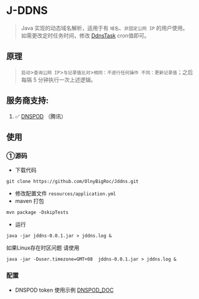 # J-DDNS
>   Java 实现的动态域名解析，适用于有 `域名`、`非固定公网 IP` 的用户使用。  
>   如需更改定时任务时间，修改 [DdnsTask](https://github.com/OlnyBigRoc/Jddns/blob/main/src/main/java/cn/bigroc/jddns/task/DdnsTask.java) cron值即可。 
## 原理
> `启动`>`查询公网 IP`>`与记录值比对`>`相同：不进行任何操作 不同：更新记录值`；之后每隔 5 分钟执行一次上述逻辑。  
## 服务商支持:
  1. :white_check_mark: [DNSPOD](https://www.dnspod.cn/) （腾讯）

## 使用

### ①源码
- 下载代码
```shell script
git clone https://github.com/OlnyBigRoc/Jddns.git
```
- 修改配置文件 `resources/application.yml`
- maven 打包
```shell script
mvn package -DskipTests
```
- 运行

```shell script
java -jar jddns-0.0.1.jar > jddns.log &
```
如果Linux存在时区问题 请使用
```shell script
java -jar -Duser.timezone=GMT+08  jddns-0.0.1.jar > jddns.log &
```
### 配置
- DNSPOD token 使用示例 [DNSPOD_DOC](https://docs.dnspod.cn/account/5f2d466de8320f1a740d9ff3/)  